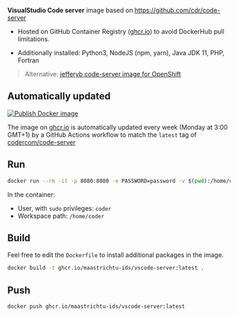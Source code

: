 **VisualStudio Code server** image based on https://github.com/cdr/code-server

* Hosted on GitHub Container Registry ([ghcr.io](https://ghcr.io)) to avoid DockerHub pull limitations.

* Additionally installed: Python3, NodeJS (npm, yarn), Java JDK 11, PHP, Fortran

> Alternative: [jefferyb code-server image for OpenShift](https://github.com/jefferyb/code-server-openshift)

## Automatically updated

[![Publish Docker image](https://github.com/MaastrichtU-IDS/vscode-server/workflows/Publish%20Docker%20image/badge.svg)](https://github.com/MaastrichtU-IDS/vscode-server/actions)


The image on [ghcr.io](https://ghcr.io) is automatically updated every week (Monday at 3:00 GMT+1) by a GitHub Actions workflow to match the `latest` tag of [codercom/code-server](https://hub.docker.com/r/codercom/code-server)

## Run

```bash
docker run --rm -it -p 8080:8080 -e PASSWORD=password -v $(pwd):/home/coder ghcr.io/maastrichtu-ids/vscode-server:latest
```

In the container:

* User, with `sudo` privileges: `coder`
* Workspace path: `/home/coder`

## Build

Feel free to edit the `Dockerfile` to install additional packages in the image.

```bash
docker build -t ghcr.io/maastrichtu-ids/vscode-server:latest .
```

## Push

```bash
docker push ghcr.io/maastrichtu-ids/vscode-server:latest
```
